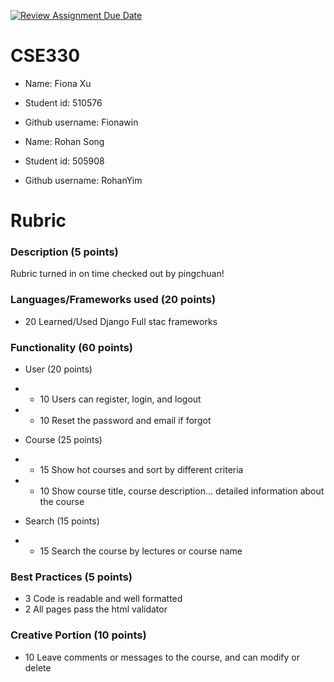 [![Review Assignment Due Date](https://classroom.github.com/assets/deadline-readme-button-8d59dc4de5201274e310e4c54b9627a8934c3b88527886e3b421487c677d23eb.svg)](https://classroom.github.com/a/I5DP-Kdb)

# CSE330
- Name: Fiona Xu
- Student id: 510576
- Github username: Fionawin

- Name: Rohan Song
- Student id: 505908
- Github username: RohanYim


# Rubric

### Description (5 points)
Rubric turned in on time
checked out by pingchuan!

### Languages/Frameworks used (20 points)
- 20 Learned/Used Django Full stac frameworks

### Functionality (60 points)
- User (20 points)
- - 10 Users can register, login, and logout
- - 10 Reset the password and email if forgot

- Course (25 points)
- - 15 Show hot courses and sort by different criteria
- - 10 Show course title, course description... detailed information about the course

- Search (15 points)
- - 15 Search the course by lectures or course name

### Best Practices (5 points)
- 3 Code is readable and well formatted
- 2 All pages pass the html validator

### Creative Portion (10 points)
- 10 Leave comments or messages to the course, and can modify or delete
